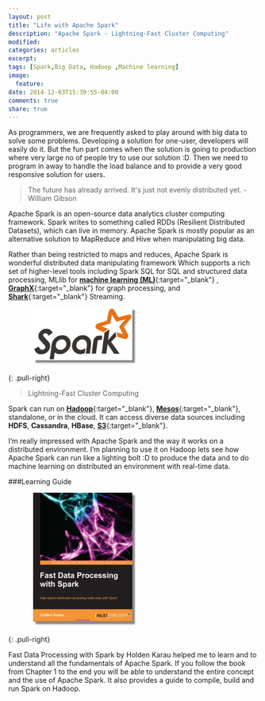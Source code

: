 ```yaml
---
layout: post
title: "Life with Apache Spark"
description: "Apache Spark - Lightning-Fast Cluster Computing"
modified:
categories: articles
excerpt:
tags: [Spark,Big Data, Hadoop ,Machine learning]
image:
  feature:
date: 2014-12-03T15:39:55-04:00
comments: true
share: true
---
```


As programmers, we are frequently asked to play around with big data to solve some problems. Developing a solution for one-user, developers will easily do it.
But the fun part comes when the solution is going to production where very large no of people try to use our solution :D. Then we need to program in away to handle the load balance and to provide a very good responsive solution for users.

> The future has already arrived. It's just not evenly distributed yet. - William Gibson

Apache Spark is an open-source data analytics cluster computing framework. Spark writes to something called RDDs (Resilient Distributed Datasets), which can live in memory. Apache Spark is mostly popular as an alternative solution to MapReduce and Hive when manipulating big data. 

Rather than being restricted to maps and reduces, Apache Spark is wonderful distributed data manipulating framework 
Which supports a rich set of higher-level tools including Spark SQL for SQL and structured data processing, MLlib for [**machine learning (ML)**](https://spark.apache.org/docs/1.1.0/mllib-guide.html){:target="_blank"} , [**GraphX**](https://spark.apache.org/graphx/){:target="_blank"} for graph processing, and [**Shark**](https://spark.apache.org/sql/){:target="_blank"} Streaming.

<figure>
  <a href="/articles/spark-logo.png"><img src="/articles/spark-logo.png" alt="image" style="box-shadow: 5px 5px 2.5px #888888; margin: 0 0 10px 10px; max-width:200px;"></a>
</figure>
{: .pull-right}

> Lightning-Fast Cluster Computing

Spark can run on [**Hadoop**](http://hadoop.apache.org/){:target="_blank"}, [**Mesos**](http://mesos.apache.org/){:target="_blank"}, standalone, or in the cloud. It can access diverse data sources including **HDFS**, **Cassandra**, **HBase**, [**S3**](http://aws.amazon.com/s3/){:target="_blank"}.

I’m really impressed with Apache Spark and the way it works on a distributed environment. I’m planning to use it on Hadoop lets see how Apache Spark can run like a lighting bolt :D to produce the data and to do machine learning on distributed an environment with real-time data.

###Learning Guide

<figure>
  <a href="/articles/apache-spark-book.png"><img src="/articles/apache-spark-book.png" alt="image" style="box-shadow: 5px 5px 2.5px #888888; margin: 0 0 10px 10px; max-width:200px;"></a>
</figure>
{: .pull-right}


Fast Data Processing with Spark by Holden Karau helped me to learn and to understand all the fundamentals of Apache Spark. If you follow the book from Chapter 1 to the end you will be able to understand the entire concept and the use of Apache Spark. It also provides a guide to compile, build and run Spark on Hadoop.
